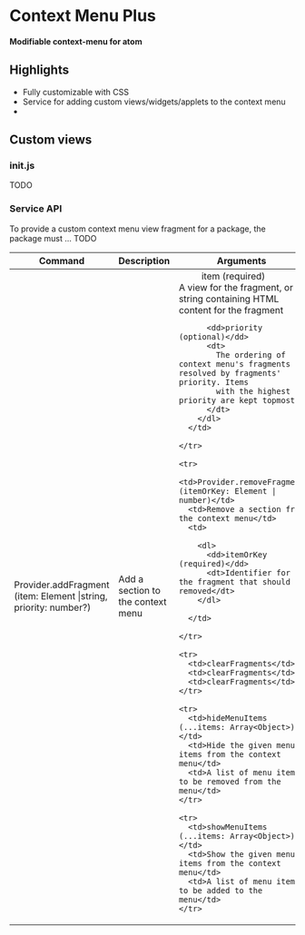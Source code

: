 # Context Menu Plus

#### Modifiable context-menu for atom

## Highlights

  - Fully customizable with CSS
  - Service for adding custom views/widgets/applets to the context menu
  -


## Custom views

### init.js

TODO

### Service API

To provide a custom context menu view fragment for a package, the package must ... TODO

<table>
  <thead>
    <tr>
      <th>Command</th>
      <th>Description</th>
      <th>Arguments</th>
    </tr>
  </thead>

  <tbody>
    <tr>
      <td>Provider.addFragment (item: Element |string, priority: number?)</td>
      <td>Add a section to the context menu</td>
      <td>
        <dl>
          <dd>item (required)</dd>
          <dt>A view for the fragment, or a string containing HTML content for the fragment</dt>

          <dd>priority (optional)</dd>
          <dt>
            The ordering of context menu's fragments is resolved by fragments' priority. Items
            with the highest priority are kept topmost
          </dt>
        </dl>
      </td>

    </tr>

    <tr>
      <td>Provider.removeFragment (itemOrKey: Element | number)</td>
      <td>Remove a section from the context menu</td>
      <td>

        <dl>
          <dd>itemOrKey (required)</dd>
          <dt>Identifier for the fragment that should be removed</dt>
        </dl>

      </td>

    </tr>

    <tr>
      <td>clearFragments</td>
      <td>clearFragments</td>
      <td>clearFragments</td>
    </tr>

    <tr>
      <td>hideMenuItems (...items: Array<Object>)</td>
      <td>Hide the given menu items from the context menu</td>
      <td>A list of menu items to be removed from the menu</td>
    </tr>

    <tr>
      <td>showMenuItems (...items: Array<Object>)</td>
      <td>Show the given menu items from the context menu</td>
      <td>A list of menu items to be added to the menu</td>
    </tr>

  </tbody>
</table>
